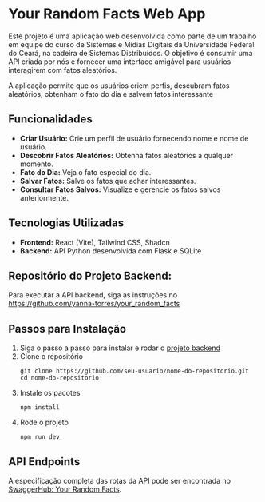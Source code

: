 # Your Random Facts Web App

Este projeto é uma aplicação web desenvolvida como parte de um trabalho em equipe do curso de Sistemas e Mídias Digitais da Universidade Federal do Ceará, na cadeira de Sistemas Distribuídos. O objetivo é consumir uma API criada por nós e fornecer uma interface amigável para usuários interagirem com fatos aleatórios. 

A aplicação permite que os usuários criem perfis, descubram fatos aleatórios, obtenham o fato do dia e salvem fatos interessante

## Funcionalidades
- **Criar Usuário:** Crie um perfil de usuário fornecendo nome e nome de usuário.
- **Descobrir Fatos Aleatórios:** Obtenha fatos aleatórios a qualquer momento.
- **Fato do Dia:** Veja o fato especial do dia.
- **Salvar Fatos:** Salve os fatos que achar interessantes.
- **Consultar Fatos Salvos:** Visualize e gerencie os fatos salvos anteriormente.

## Tecnologias Utilizadas
- **Frontend:** React (Vite), Tailwind CSS, Shadcn
- **Backend:** API Python desenvolvida com Flask e SQLite

## Repositório do Projeto Backend:
Para executar a API backend, siga as instruções no https://github.com/yanna-torres/your_random_facts

## Passos para Instalação
1. Siga o passo a passo para instalar e rodar o [projeto backend](https://github.com/yanna-torres/your_random_facts)
2. Clone o repositório
   ```
   git clone https://github.com/seu-usuario/nome-do-repositorio.git
   cd nome-do-repositorio
3. Instale os pacotes
   ```
   npm install
4. Rode o projeto
   ```
   npm run dev

## API Endpoints
A especificação completa das rotas da API pode ser encontrada no [SwaggerHub: Your Random Facts](https://app.swaggerhub.com/apis/YannaTorres/your-random-facts/1.0.0-oas3).
